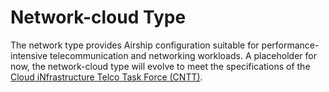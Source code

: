 # Network-cloud Type

The network type provides Airship configuration suitable for
performance-intensive telecommunication and networking workloads. A placeholder
for now, the network-cloud type will evolve to meet the specifications of the
[Cloud iNfrastructure Telco Task Force (CNTT)](https://github.com/cntt-n/CNTT).
